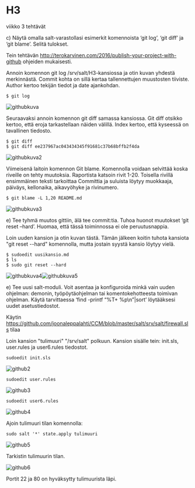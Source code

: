 # H3
viikko 3 tehtävät

c) Näytä omalla salt-varastollasi esimerkit komennoista ‘git log’, ‘git diff’ ja ‘git blame’. Selitä tulokset.

Tein tehtävän http://terokarvinen.com/2016/publish-your-project-with-github ohjeiden mukaisesti.

Annoin komennon git log /srv/salt/H3-kansiossa ja otin kuvan yhdestä merkinnästä. Commit kohta on sillä kertaa tallennettujen muustosten tiiviste. Author kertoo tekijän tiedot ja date ajankohdan.

```
$ git log 
```  
![githubkuva](https://user-images.githubusercontent.com/49511043/56204408-09d33e80-6050-11e9-8d14-93b8e68c51ad.jpg)  
  
Seuraavaksi annoin komennon git diff samassa kansiossa. Git diff otsikko kertoo, että eroja tarkastellaan näiden välillä. Index kertoo, että kyseessä on tavallinen tiedosto.

```
$ git diff
$ git diff ee237967ac043434345f91681c37b68bffb2f4da
```  
![githubkuva2](https://user-images.githubusercontent.com/49511043/56206140-56207d80-6054-11e9-9761-663fa78d5d2e.jpg)  

Viimeisenä laitoin komennon Git blame. Komennolla voidaan selvittää koska riveille on tehty muutoksia. Raportista katsoin rivit 1-20. Toisella rivillä ensimmäinen teksti tarkoittaa Committia ja suluista löytyy muokkaaja, päiväys, kellonaika, aikavyöhyke ja rivinumero.  

```
$ git blame -L 1,20 README.md
```  

![githubkuva3](https://user-images.githubusercontent.com/49511043/56210019-9a644b80-605d-11e9-8f35-ae7a08b8e7eb.jpg)  
  
e) Tee tyhmä muutos gittiin, älä tee commit:tia. Tuhoa huonot muutokset ‘git reset –hard’. Huomaa, että tässä toiminnossa ei ole peruutusnappia.  

Loin uuden kansion ja otin kuvan tästä. Tämän jälkeen koitin tuhota kansiota "git reset --hard" komennolla, mutta jostain syystä kansio löytyy vielä.

```
$ sudoedit uusikansio.md  
$ ls  
$ sudo git reset --hard
```  
![githubkuva4](https://user-images.githubusercontent.com/49511043/56211232-211a2800-6060-11e9-81f9-7448d9a47825.jpg)![githubkuva5](https://user-images.githubusercontent.com/49511043/56212253-545db680-6062-11e9-9913-d475f2b372b2.jpg)  

e) Tee uusi salt-moduli. Voit asentaa ja konfiguroida minkä vain uuden ohjelman: demonin, työpöytäohjelman tai komentokehotteesta toimivan ohjelman. Käytä tarvittaessa ‘find -printf “%T+ %p\n”|sort’ löytääksesi uudet asetustiedostot.

Käytin https://github.com/joonaleppalahti/CCM/blob/master/salt/srv/salt/firewall.sls tilaa  

Loin kansion "tulimuuri" "/srv/salt" polkuun. Kansion sisälle tein: init.sls, user.rules ja user6.rules tiedostot.  

```
sudoedit init.sls
```
![github2](https://user-images.githubusercontent.com/49511043/56312142-3a060480-6158-11e9-8b1b-7c0be54505fa.jpg)  

```
sudoedit user.rules
```
![github3](https://user-images.githubusercontent.com/49511043/56312407-be588780-6158-11e9-86a1-1572170da64e.jpg)  

```
sudoedit user6.rules
```
![github4](https://user-images.githubusercontent.com/49511043/56312594-25763c00-6159-11e9-9085-d5e34c243fc8.jpg)  

Ajoin tulimuuri tilan komennolla:  

```
sudo salt '*' state.apply tulimuuri
```
![github5](https://user-images.githubusercontent.com/49511043/56312825-b9e09e80-6159-11e9-8e90-b5953802ad04.jpg)  

Tarkistin tulimuurin tilan.  

![github6](https://user-images.githubusercontent.com/49511043/56313072-59059600-615a-11e9-8e54-9aab4c902776.jpg)  

Portit 22 ja 80 on hyväksytty tulimuurista läpi.
























 








